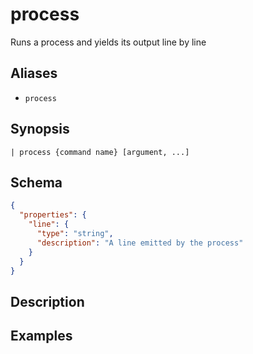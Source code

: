 # process

Runs a process and yields its output line by line
## Aliases

* `process`

## Synopsis

```shell
| process {command name} [argument, ...]
```

## Schema

```json
{
  "properties": {
    "line": {
      "type": "string",
      "description": "A line emitted by the process"
    }
  }
}
```

## Description

## Examples
